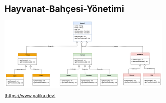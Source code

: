 # Hayvanat-Bahçesi-Yönetimi
![alt text](https://github.com/KadirErcanKaradas/patika/blob/main/Hayvanat%20Bahçesi%20Yönetimi/Animal.png) 



[https://www.patika.dev]
